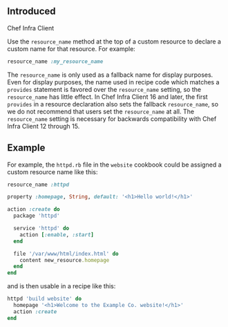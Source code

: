 ## Introduced

Chef Infra Client <!--  TODO: -->

Use the `resource_name` method at the top of a custom resource to
declare a custom name for that resource. For example:

```ruby
resource_name :my_resource_name
```

The `resource_name` is only used as a fallback name for display purposes.
Even for display purposes, the name used in recipe code which matches a
`provides` statement is favored over the `resource_name` setting, so the
`resource_name` has little effect. In Chef Infra Client 16 and later,
the first `provides` in a resource declaration also sets the fallback
`resource_name`, so we do not recommend that users set the `resource_name` at all.
The `resource_name` setting is necessary for backwards compatibility with Chef
Infra Client 12 through 15.

## Example

For example, the `httpd.rb` file in the `website` cookbook could be
assigned a custom resource name like this:

```ruby
resource_name :httpd

property :homepage, String, default: '<h1>Hello world!</h1>'

action :create do
  package 'httpd'

  service 'httpd' do
    action [:enable, :start]
  end

  file '/var/www/html/index.html' do
    content new_resource.homepage
  end
end
```

and is then usable in a recipe like this:

```ruby
httpd 'build website' do
  homepage '<h1>Welcome to the Example Co. website!</h1>'
  action :create
end
```
